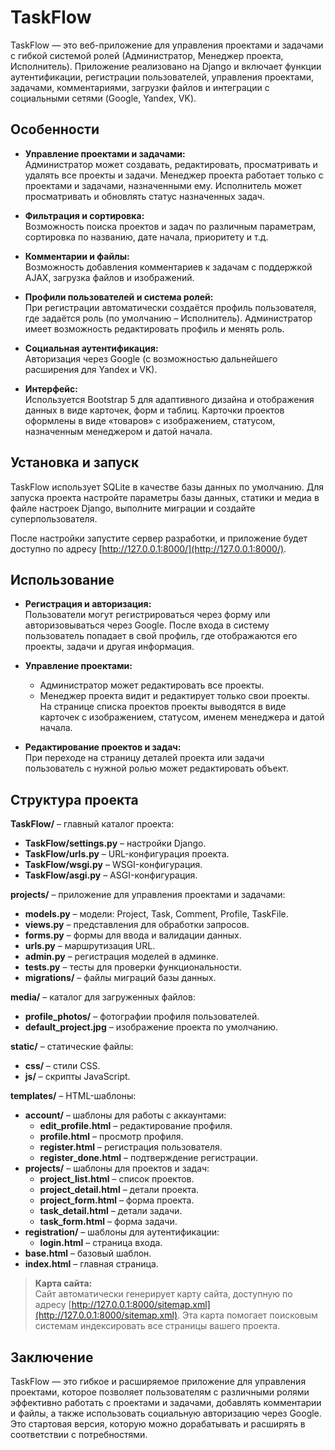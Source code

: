 # TaskFlow

TaskFlow — это веб-приложение для управления проектами и задачами с гибкой системой ролей (Администратор, Менеджер проекта, Исполнитель). Приложение реализовано на Django и включает функции аутентификации, регистрации пользователей, управления проектами, задачами, комментариями, загрузки файлов и интеграции с социальными сетями (Google, Yandex, VK).

## Особенности

- **Управление проектами и задачами:**  
  Администратор может создавать, редактировать, просматривать и удалять все проекты и задачи. Менеджер проекта работает только с проектами и задачами, назначенными ему. Исполнитель может просматривать и обновлять статус назначенных задач.
  
- **Фильтрация и сортировка:**  
  Возможность поиска проектов и задач по различным параметрам, сортировка по названию, дате начала, приоритету и т.д.

- **Комментарии и файлы:**  
  Возможность добавления комментариев к задачам с поддержкой AJAX, загрузка файлов и изображений.

- **Профили пользователей и система ролей:**  
  При регистрации автоматически создаётся профиль пользователя, где задаётся роль (по умолчанию – Исполнитель). Администратор имеет возможность редактировать профиль и менять роль.

- **Социальная аутентификация:**  
  Авторизация через Google (с возможностью дальнейшего расширения для Yandex и VK).

- **Интерфейс:**  
  Используется Bootstrap 5 для адаптивного дизайна и отображения данных в виде карточек, форм и таблиц. Карточки проектов оформлены в виде «товаров» с изображением, статусом, назначенным менеджером и датой начала.

## Установка и запуск

TaskFlow использует SQLite в качестве базы данных по умолчанию. Для запуска проекта настройте параметры базы данных, статики и медиа в файле настроек Django, выполните миграции и создайте суперпользователя.

После настройки запустите сервер разработки, и приложение будет доступно по адресу [http://127.0.0.1:8000/](http://127.0.0.1:8000/).

## Использование

- **Регистрация и авторизация:**  
  Пользователи могут регистрироваться через форму или авторизовываться через Google. После входа в систему пользователь попадает в свой профиль, где отображаются его проекты, задачи и другая информация.

- **Управление проектами:**  
  - Администратор может редактировать все проекты.  
  - Менеджер проекта видит и редактирует только свои проекты.  
  На странице списка проектов проекты выводятся в виде карточек с изображением, статусом, именем менеджера и датой начала.

- **Редактирование проектов и задач:**  
  При переходе на страницу деталей проекта или задачи пользователь с нужной ролью может редактировать объект.

## Структура проекта

**TaskFlow/** – главный каталог проекта:
  - **TaskFlow/settings.py** – настройки Django.
  - **TaskFlow/urls.py** – URL-конфигурация проекта.
  - **TaskFlow/wsgi.py** – WSGI-конфигурация.
  - **TaskFlow/asgi.py** – ASGI-конфигурация.

**projects/** – приложение для управления проектами и задачами:
  - **models.py** – модели: Project, Task, Comment, Profile, TaskFile.
  - **views.py** – представления для обработки запросов.
  - **forms.py** – формы для ввода и валидации данных.
  - **urls.py** – маршрутизация URL.
  - **admin.py** – регистрация моделей в админке.
  - **tests.py** – тесты для проверки функциональности.
  - **migrations/** – файлы миграций базы данных.

**media/** – каталог для загруженных файлов:
  - **profile_photos/** – фотографии профиля пользователей.
  - **default_project.jpg** – изображение проекта по умолчанию.

**static/** – статические файлы:
  - **css/** – стили CSS.
  - **js/** – скрипты JavaScript.

**templates/** – HTML-шаблоны:
  - **account/** – шаблоны для работы с аккаунтами:
    - **edit_profile.html** – редактирование профиля.
    - **profile.html** – просмотр профиля.
    - **register.html** – регистрация пользователя.
    - **register_done.html** – подтверждение регистрации.
  - **projects/** – шаблоны для проектов и задач:
    - **project_list.html** – список проектов.
    - **project_detail.html** – детали проекта.
    - **project_form.html** – форма проекта.
    - **task_detail.html** – детали задачи.
    - **task_form.html** – форма задачи.
  - **registration/** – шаблоны для аутентификации:
    - **login.html** – страница входа.
  - **base.html** – базовый шаблон.
  - **index.html** – главная страница.


> **Карта сайта:**  
> Сайт автоматически генерирует карту сайта, доступную по адресу [http://127.0.0.1:8000/sitemap.xml](http://127.0.0.1:8000/sitemap.xml). Эта карта помогает поисковым системам индексировать все страницы вашего проекта.

## Заключение

TaskFlow — это гибкое и расширяемое приложение для управления проектами, которое позволяет пользователям с различными ролями эффективно работать с проектами и задачами, добавлять комментарии и файлы, а также использовать социальную авторизацию через Google. Это стартовая версия, которую можно дорабатывать и расширять в соответствии с потребностями.